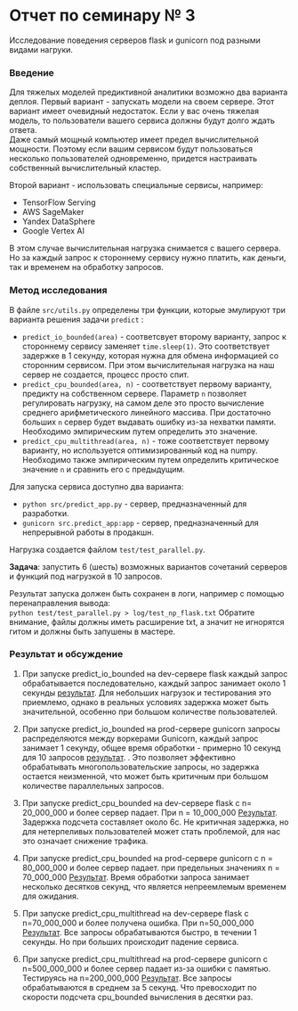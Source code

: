 # Отчет по семинару № 3
Исследование поведения серверов flask и gunicorn под разными видами нагруки.  

### Введение
Для тяжелых моделей предиктивной аналитики возможно два варианта деплоя. 
Первый вариант - запускать модели на своем сервере. 
Этот вариант имеет очевидный недостаток. 
Если у вас очень тяжелая модель, то пользователи вашего сервиса должны будут долго ждать ответа.  
Даже самый мощный компьютер имеет предел вычислительной мощности. 
Поэтому если вашим сервисом будут пользоваться несколько пользователей одновременно, придется настраивать собственный вычислительный кластер. 

Второй вариант - использовать специальные сервисы, например:  
- TensorFlow Serving
- AWS SageMaker
- Yandex DataSphere
- Google Vertex AI

В этом случае вычислительная нагрузка снимается с вашего сервера. 
Но за каждый запрос к стороннему сервису нужно платить, как деньги, так и временем на обработку запросов. 

### Метод исследования
В файле `src/utils.py` определены три функции, которые эмулируют три варианта решения задачи `predict` :
- `predict_io_bounded(area)` - соответсвует второму варианту, запрос к стороннему сервису заменяет `time.sleep(1)`. 
Это соответствует задержке в 1 секунду, которая нужна для обмена информацией со сторонним сервисом. 
При этом вычислительная нагрузка на наш сервер не создается, процесс просто спит. 
- `predict_cpu_bounded(area, n)` - соответствует первому варианту, предикту на собственном сервере. 
Параметр `n` позволяет регулировать нагрузку, на самом деле это просто вычисление среднего арифметического линейного массива. 
При достаточно больших `n` сервер будет выдавать ошибку из-за нехватки памяти. 
Необходимо эмпирическим путем определить это значение. 
- `predict_cpu_multithread(area, n)` - тоже соответствует первому варианту, но используется оптимизированный код на numpy. 
Необходимо также эмпирическим путем определить критическое значение `n` и сравнить его с предыдущим. 

Для запуска сервиса доступно два варианта: 
- `python src/predict_app.py` - сервер, предназначенный для разработки. 
- `gunicorn src.predict_app:app` - сервер, предназначенный для непрерывной работы в продакшн. 

Нагрузка создается файлом `test/test_parallel.py`.  

**Задача**: запустить 6 (шесть) возможных вариантов сочетаний серверов и функций под нагрузкой в 10 запросов. 

Результат запуска должен быть сохранен в логи, например с помощью перенаправления вывода:  
`python test/test_parallel.py > log/test_np_flask.txt` 
Обратите внимание, файлы должны иметь расширение txt, а значит не игнорятся гитом и должны быть запушены в мастере.  

### Результат и обсуждение
1) При запуске predict_io_bounded на dev-сервере flask каждый запрос обрабатывается последовательно, 
каждый запрос занимает около 1 секунды [результат](../log/predict_io_bounded_dev.txt). 
Для небольших нагрузок и тестирования это приемлемо, однако в реальных условиях задержка может быть значительной, 
особенно при большом количестве пользователей.

2) При запуске predict_io_bounded на prod-сервере gunicorn запросы распределяются между воркерами Gunicorn, 
каждый запрос занимает 1 секунду, общее время обработки - примерно 10 секунд для 10 запросов [результат](../log/predict_io_bounded_prod.txt). .
Это позволяет эффективно обрабатывать многопользовательские запросы, но задержка остается неизменной, 
что может быть критичным при большом количестве параллельных запросов.

3) При запуске predict_cpu_bounded на dev-сервере flask с n= 20_000_000 и более сервер падает.
При n = 10_000_000 [Результат](../log/predict_cpu_bounded_dev_10.txt). Задержка подсчета составляет около 6с. Не критичная задержка, но 
для нетерпеливых пользователей может стать проблемой, для нас это означает снижение трафика.

4) При запуске predict_cpu_bounded на prod-сервере gunicorn с n = 80_000_000 и более сервер падает.
при предельных значениях n = 70_000_000 [Результат](../log/predict_cpu_bounded_prod_70_mln.txt). Время обработки запроса занимает несколько десятков 
секунд, что является непреемлемым временем для ожидания.

5) При запуске predict_cpu_multithread на dev-сервере flask с n=70_000_000 и более получена ошибка. При n=50_000_000 [Результат](../log/predict_cpu_multitread_dev_50.txt). 
Все запросы обрабатываются быстро, в течении 1 секунды. Но при больших происходит падение сервиса. 

6) При запуске predict_cpu_multithread на prod-сервере gunicorn с n=500_000_000 и более сервер падает
из-за ошибки с памятью. Тестируясь на n=200_000_000 [Результат](../log/predict_cpu_multithread_200_mln.txt). 
Все запросы обрабатываются в среднем за 5 секунд. Что превосходит по скорости подсчета cpu_bounded вычисления в десятки раз.
